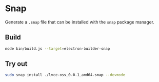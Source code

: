 # Snap

Generate a `.snap` file that can be installed with the `snap` package manager.

## Build

```sh
node bin/build.js --target=electron-builder-snap
```

## Try out

```sh
sudo snap install ./lvce-oss_0.0.1_amd64.snap --devmode
```
